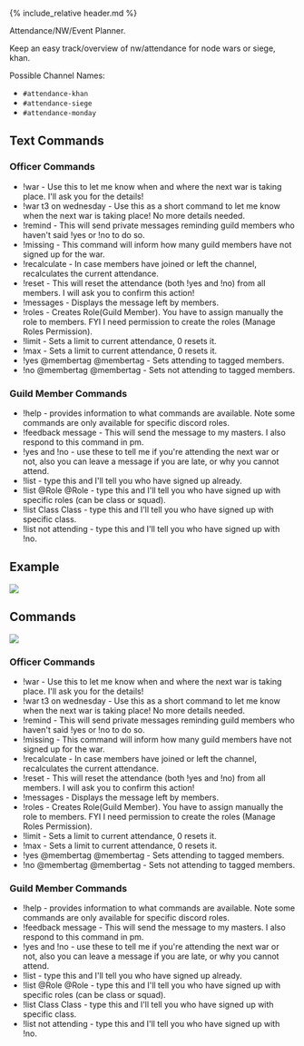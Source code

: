 {% include_relative header.md %}

Attendance/NW/Event Planner.

Keep an easy track/overview of nw/attendance for node wars or siege, khan.

Possible Channel Names:
- `#attendance-khan`
- `#attendance-siege`
- `#attendance-monday`

<h2 id="example" class="header-level-1">Text Commands</h2>
<div class='flex col'>
    <div>
        <h3 id="setup" class="header-level-3">Officer Commands</h3>
        <ul>
        <li>!war - Use this to let me know when and where the next war is taking place. I'll ask you for the details!</li>
         <li>!war t3 on wednesday - Use this as a short command to let me know when the next war is taking place! No more details needed.</li>
         <li>!remind - This will send private messages reminding guild members who haven't said !yes or !no to do so.</li>
         <li>!missing - This command will inform how many guild members have not signed up for the war.</li>
         <li>!recalculate - In case members have joined or left the channel, recalculates the current attendance.</li>
         <li>!reset - This will reset the attendance (both !yes and !no) from all members. I will ask you to confirm this action!</li>
         <li>!messages - Displays the message left by members.</li>
         <li>!roles - Creates Role(Guild Member). You have to assign manually the role to members. FYI I need permission to create the roles (Manage Roles Permission).</li>
         <li>!limit - Sets a limit to current attendance, 0 resets it.</li>
         <li>!max - Sets a limit to current attendance, 0 resets it.</li>
         <li>!yes @membertag @membertag - Sets attending to tagged members.</li>
         <li>!no @membertag @membertag - Sets not attending to tagged members.</li>
        </ul>
        </div>
        <div>
        <h3 id="setup" class="header-level-3">Guild Member Commands</h3>
        <ul>
         <li>!help - provides information to what commands are available. Note some commands are only available for specific discord roles.</li>
         <li>!feedback message - This will send the message to my masters. I also respond to this command in pm.</li>
         <li>!yes and !no - use these to tell me if you're attending the next war or not, also you can leave a message if you are late, or why you cannot attend.</li>
         <li>!list - type this and I'll tell you who have signed up already.</li>
         <li>!list @Role @Role - type this and I'll tell you who have signed up with specific roles (can be class or squad).</li>
         <li>!list Class Class - type this and I'll tell you who have signed up with specific class.</li>
         <li>!list not attending - type this and I'll tell you who have signed up with !no.</li>
        </ul>
    </div>
</div>

<div class='flex col'>
    <div>
    <h2 id="example" class="header-level-1">Example</h2>
    <img src='https://cdn.discordapp.com/attachments/223778593711456256/739841554373541928/unknown.png'/>
    </div>
    <div>
    <h2 id="example" class="header-level-1">Commands</h2>
    <img src='https://cdn.discordapp.com/attachments/223778593711456256/739841829100585131/unknown.png'/>
    </div>
    <div>
        <h3 id="setup" class="header-level-3">Officer Commands</h3>
        <ul>
        <li>!war - Use this to let me know when and where the next war is taking place. I'll ask you for the details!</li>
         <li>!war t3 on wednesday - Use this as a short command to let me know when the next war is taking place! No more details needed.</li>
         <li>!remind - This will send private messages reminding guild members who haven't said !yes or !no to do so.</li>
         <li>!missing - This command will inform how many guild members have not signed up for the war.</li>
         <li>!recalculate - In case members have joined or left the channel, recalculates the current attendance.</li>
         <li>!reset - This will reset the attendance (both !yes and !no) from all members. I will ask you to confirm this action!</li>
         <li>!messages - Displays the message left by members.</li>
         <li>!roles - Creates Role(Guild Member). You have to assign manually the role to members. FYI I need permission to create the roles (Manage Roles Permission).</li>
         <li>!limit - Sets a limit to current attendance, 0 resets it.</li>
         <li>!max - Sets a limit to current attendance, 0 resets it.</li>
         <li>!yes @membertag @membertag - Sets attending to tagged members.</li>
         <li>!no @membertag @membertag - Sets not attending to tagged members.</li>
        </ul>
        <h3 id="setup" class="header-level-3">Guild Member Commands</h3>
        <ul>
         <li>!help - provides information to what commands are available. Note some commands are only available for specific discord roles.</li>
         <li>!feedback message - This will send the message to my masters. I also respond to this command in pm.</li>
         <li>!yes and !no - use these to tell me if you're attending the next war or not, also you can leave a message if you are late, or why you cannot attend.</li>
         <li>!list - type this and I'll tell you who have signed up already.</li>
         <li>!list @Role @Role - type this and I'll tell you who have signed up with specific roles (can be class or squad).</li>
         <li>!list Class Class - type this and I'll tell you who have signed up with specific class.</li>
         <li>!list not attending - type this and I'll tell you who have signed up with !no.</li>
        </ul>
    </div>
</div>